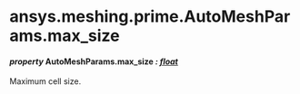 # ansys.meshing.prime.AutoMeshParams.max_size



#### *property* AutoMeshParams.max_size *: [float](https://docs.python.org/3.11/library/functions.html#float)*

Maximum cell size.

<!-- !! processed by numpydoc !! -->
